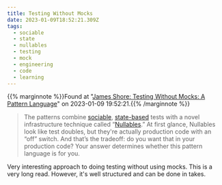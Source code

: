 ```yaml
---
title: Testing Without Mocks
date: 2023-01-09T18:52:21.309Z
tags:
  - sociable
  - state
  - nullables
  - testing
  - mock
  - engineering
  - code
  - learning
---
```

{{% marginnote %}}Found at "[James Shore: Testing Without Mocks: A Pattern Language](https://www.jamesshore.com/v2/projects/testing-without-mocks/testing-without-mocks)" on 2023-01-09 19:52:21.{{% /marginnote %}}



> The patterns combine [sociable](https://www.jamesshore.com/v2/projects/testing-without-mocks/testing-without-mocks#sociable-tests), [state-based](https://www.jamesshore.com/v2/projects/testing-without-mocks/testing-without-mocks#state-based-tests) tests with a novel infrastructure technique called “[Nullables](https://www.jamesshore.com/v2/projects/testing-without-mocks/testing-without-mocks#nullables).” At first glance, Nullables look like test doubles, but they're actually production code with an “off” switch. And that’s the tradeoff: do you want that in your production code? Your answer determines whether this pattern language is for you.

Very interesting approach to doing testing without using mocks. This is a very long read. However, it's well structured and can be done in takes.

